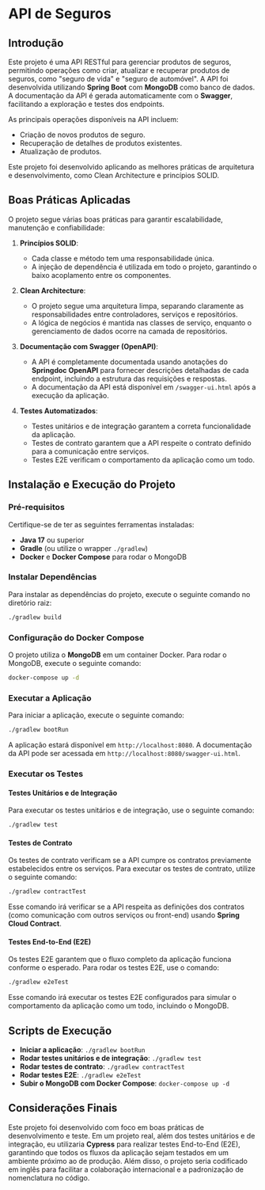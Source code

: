 
# API de Seguros

## Introdução

Este projeto é uma API RESTful para gerenciar produtos de seguros, permitindo operações como criar, atualizar e recuperar produtos de seguros, como "seguro de vida" e "seguro de automóvel". A API foi desenvolvida utilizando **Spring Boot** com **MongoDB** como banco de dados. A documentação da API é gerada automaticamente com o **Swagger**, facilitando a exploração e testes dos endpoints.

As principais operações disponíveis na API incluem:
- Criação de novos produtos de seguro.
- Recuperação de detalhes de produtos existentes.
- Atualização de produtos.

Este projeto foi desenvolvido aplicando as melhores práticas de arquitetura e desenvolvimento, como Clean Architecture e princípios SOLID.

## Boas Práticas Aplicadas

O projeto segue várias boas práticas para garantir escalabilidade, manutenção e confiabilidade:

1. **Princípios SOLID**:
    - Cada classe e método tem uma responsabilidade única.
    - A injeção de dependência é utilizada em todo o projeto, garantindo o baixo acoplamento entre os componentes.

2. **Clean Architecture**:
    - O projeto segue uma arquitetura limpa, separando claramente as responsabilidades entre controladores, serviços e repositórios.
    - A lógica de negócios é mantida nas classes de serviço, enquanto o gerenciamento de dados ocorre na camada de repositórios.

3. **Documentação com Swagger (OpenAPI)**:
    - A API é completamente documentada usando anotações do **Springdoc OpenAPI** para fornecer descrições detalhadas de cada endpoint, incluindo a estrutura das requisições e respostas.
    - A documentação da API está disponível em `/swagger-ui.html` após a execução da aplicação.

4. **Testes Automatizados**:
    - Testes unitários e de integração garantem a correta funcionalidade da aplicação.
    - Testes de contrato garantem que a API respeite o contrato definido para a comunicação entre serviços.
    - Testes E2E verificam o comportamento da aplicação como um todo.

## Instalação e Execução do Projeto

### Pré-requisitos

Certifique-se de ter as seguintes ferramentas instaladas:
- **Java 17** ou superior
- **Gradle** (ou utilize o wrapper `./gradlew`)
- **Docker** e **Docker Compose** para rodar o MongoDB

### Instalar Dependências

Para instalar as dependências do projeto, execute o seguinte comando no diretório raiz:

```bash
./gradlew build
```

### Configuração do Docker Compose

O projeto utiliza o **MongoDB** em um container Docker. Para rodar o MongoDB, execute o seguinte comando:

```bash
docker-compose up -d
```

### Executar a Aplicação

Para iniciar a aplicação, execute o seguinte comando:

```bash
./gradlew bootRun
```

A aplicação estará disponível em `http://localhost:8080`. A documentação da API pode ser acessada em `http://localhost:8080/swagger-ui.html`.

### Executar os Testes

#### Testes Unitários e de Integração

Para executar os testes unitários e de integração, use o seguinte comando:

```bash
./gradlew test
```

#### Testes de Contrato

Os testes de contrato verificam se a API cumpre os contratos previamente estabelecidos entre os serviços. Para executar os testes de contrato, utilize o seguinte comando:

```bash
./gradlew contractTest
```

Esse comando irá verificar se a API respeita as definições dos contratos (como comunicação com outros serviços ou front-end) usando **Spring Cloud Contract**.

#### Testes End-to-End (E2E)

Os testes E2E garantem que o fluxo completo da aplicação funciona conforme o esperado. Para rodar os testes E2E, use o comando:

```bash
./gradlew e2eTest
```

Esse comando irá executar os testes E2E configurados para simular o comportamento da aplicação como um todo, incluindo o MongoDB.

## Scripts de Execução

- **Iniciar a aplicação**: `./gradlew bootRun`
- **Rodar testes unitários e de integração**: `./gradlew test`
- **Rodar testes de contrato**: `./gradlew contractTest`
- **Rodar testes E2E**: `./gradlew e2eTest`
- **Subir o MongoDB com Docker Compose**: `docker-compose up -d`

## Considerações Finais

Este projeto foi desenvolvido com foco em boas práticas de desenvolvimento e teste. Em um projeto real, além dos testes unitários e de integração, eu utilizaria **Cypress** para realizar testes End-to-End (E2E), garantindo que todos os fluxos da aplicação sejam testados em um ambiente próximo ao de produção. Além disso, o projeto seria codificado em inglês para facilitar a colaboração internacional e a padronização de nomenclatura no código.
